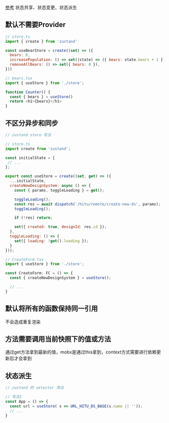 [参考](https://github.com/pmndrs/zustand)
状态共享、状态变更、状态派生
## 默认不需要Provider

```js
// store.ts
import { create } from 'zustand'

const useBearStore = create((set) => ({
  bears: 0,
  increasePopulation: () => set((state) => ({ bears: state.bears + 1 })),
  removeAllBears: () => set({ bears: 0 }),
}))

// bears.tsx
import { useStore } from './store';

function Counter() {
  const { bears } = useStore()
  return <h1>{bears}</h1>  
}
```

## 不区分异步和同步
```js
// zustand store 写法

// store.ts
import create from 'zustand';

const initialState = {
 // ...
};

export const useStore = create((set, get) => ({
  ...initialState,
  createNewDesignSystem: async () => {
    const { params, toggleLoading } = get();

    toggleLoading();
    const res = await dispatch('/hitu/remote/create-new-ds', params);
    toggleLoading();

    if (!res) return;

    set({ created: true, designId: res.id });
  },
  toggleLoading: () => {
    set({ loading: !get().loading });
  }
}));

// CreateForm.tsx
import { useStore } from './store';

const CreateForm: FC = () => {
  const { createNewDesignSystem } = useStore();

  // ...
}
```
##  默认将所有的函数保持同一引用
不会造成重复渲染

## **方法需要调用当前快照下的值或方法**
通过get方法拿到最新的值，mobx是通过this拿到，context方式需要进行依赖更新后才会拿到

## 状态派生
```js
// zustand 的 selector 用法

// 写法1
const App = () => {
  const url = useStore( s => URL_HITU_DS_BASE(s.name || ''));
  // ...
}
```
